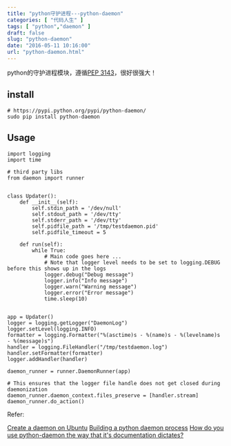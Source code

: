 ```yaml
---
title: "python守护进程---python-daemon"
categories: [ "代码人生" ]
tags: [ "python","daemon" ]
draft: false
slug: "python-daemon"
date: "2016-05-11 10:16:00"
url: "python-daemon.html"
---
```


python的守护进程模块，遵循[PEP 3143][1]，很好很强大！


<!--more-->


## install

```
# https://pypi.python.org/pypi/python-daemon/
sudo pip install python-daemon
```

## Usage

```
import logging
import time

# third party libs
from daemon import runner


class Updater():
    def __init__(self):
        self.stdin_path = '/dev/null'
        self.stdout_path = '/dev/tty'
        self.stderr_path = '/dev/tty'
        self.pidfile_path = '/tmp/testdaemon.pid'
        self.pidfile_timeout = 5

    def run(self):
        while True:
            # Main code goes here ...
            # Note that logger level needs to be set to logging.DEBUG before this shows up in the logs
            logger.debug("Debug message")
            logger.info("Info message")
            logger.warn("Warning message")
            logger.error("Error message")
            time.sleep(10)


app = Updater()
logger = logging.getLogger("DaemonLog")
logger.setLevel(logging.INFO)
formatter = logging.Formatter("%(asctime)s - %(name)s - %(levelname)s - %(message)s")
handler = logging.FileHandler("/tmp/testdaemon.log")
handler.setFormatter(formatter)
logger.addHandler(handler)

daemon_runner = runner.DaemonRunner(app)

# This ensures that the logger file handle does not get closed during daemonization
daemon_runner.daemon_context.files_preserve = [handler.stream]
daemon_runner.do_action()
```



Refer:

[Create a daemon on Ubuntu][2]
[Building a python daemon process][3]
[How do you use python-daemon the way that it's documentation dictates?][4]


  [1]: https://www.python.org/dev/peps/pep-3143
  [2]: http://arduinotips.blogspot.tw/2013/09/create-daemon-on-raspberry-pi.html
  [3]: http://www.gavinj.net/2012/06/building-python-daemon-process.html
  [4]: http://stackoverflow.com/questions/30408589/how-do-you-use-python-daemon-the-way-that-its-documentation-dictates